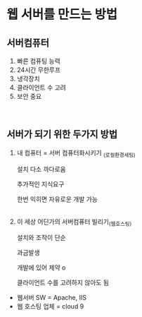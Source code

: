 # 웹 서버를 만드는 방법

  ## 서버컴퓨터
 1. 빠른 컴퓨팅 능력
 2. 24시간 무한루프
 3. 냉각장치
 4. 클라이언트 수 고려
 5. 보안 중요

<br>

## 서버가 되기 위한 두가지 방법
1. 내 컴퓨터 = 서버 컴퓨터화시키기 <sub>(로컬환경세팅)</sub>
   
     설치 다소 까다로움
   
     추가적인 지식요구

     한번 익히면 자유로운 개발 가능
     <br><br>

2. 이 세상 어딘가의 서버컴퓨터 빌리기<sub>(웹호스팅)</sub>
   
   설치와 조작이 단순

   과금발생

   개발에 있어 제약  o

   클라이언트 수를 고려하지 않아도 됨
   <br>
* 웹서버 SW = Apache, IIS
* 웹 호스팅 업체 = cloud 9

